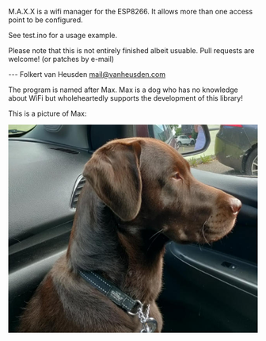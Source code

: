 M.A.X.X is a wifi manager for the ESP8266. It allows more than one access point to be configured.

See test.ino for a usage example.

Please note that this is not entirely finished albeit usuable.
Pull requests are welcome! (or patches by e-mail)

--- Folkert van Heusden <mail@vanheusden.com>




The program is named after Max. Max is a dog who has no knowledge about WiFi but wholeheartedly supports the development of this library!

This is a picture of Max:

![(picture of Max)](images/max.jpg)

